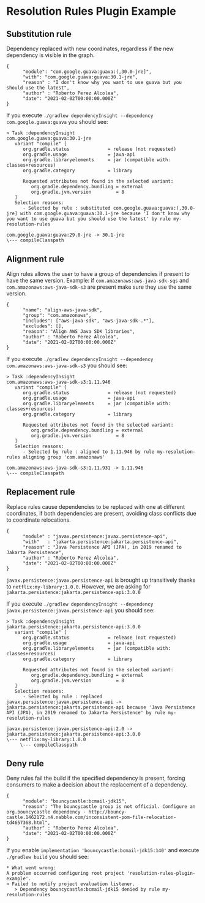# Resolution Rules Plugin Example

## Substitution rule

Dependency replaced with new coordinates, regardless if the new dependency is visible in the graph.

```
{
      "module": "com.google.guava:guava:(,30.0-jre]",
      "with": "com.google.guava:guava:30.1-jre",
      "reason" : "I don't know why you want to use guava but you should use the latest",
      "author" : "Roberto Perez Alcolea",
      "date": "2021-02-02T00:00:00.000Z"
}
```

If you execute `./gradlew dependencyInsight --dependency com.google.guava:guava` you should see:

```
> Task :dependencyInsight
com.google.guava:guava:30.1-jre
   variant "compile" [
      org.gradle.status              = release (not requested)
      org.gradle.usage               = java-api
      org.gradle.libraryelements     = jar (compatible with: classes+resources)
      org.gradle.category            = library

      Requested attributes not found in the selected variant:
         org.gradle.dependency.bundling = external
         org.gradle.jvm.version         = 8
   ]
   Selection reasons:
      - Selected by rule : substituted com.google.guava:guava:(,30.0-jre] with com.google.guava:guava:30.1-jre because 'I don't know why you want to use guava but you should use the latest' by rule my-resolution-rules

com.google.guava:guava:29.0-jre -> 30.1-jre
\--- compileClasspath
```

## Alignment rule

Align rules allows the user to have a group of dependencies if present to have the same version. Example: if `com.amazonaws:aws-java-sdk-sqs` and `com.amazonaws:aws-java-sdk-s3` are present make sure they use the same version.

```
{
      "name": "align-aws-java-sdk",
      "group": "com.amazonaws",
      "includes": ["aws-java-sdk", "aws-java-sdk-.*"],
      "excludes": [],
      "reason": "Align AWS Java SDK libraries",
      "author" : "Roberto Perez Alcolea",
      "date": "2021-02-02T00:00:00.000Z"
}
```

If you execute `./gradlew dependencyInsight --dependency com.amazonaws:aws-java-sdk-s3` you should see:

```
> Task :dependencyInsight
com.amazonaws:aws-java-sdk-s3:1.11.946
   variant "compile" [
      org.gradle.status              = release (not requested)
      org.gradle.usage               = java-api
      org.gradle.libraryelements     = jar (compatible with: classes+resources)
      org.gradle.category            = library

      Requested attributes not found in the selected variant:
         org.gradle.dependency.bundling = external
         org.gradle.jvm.version         = 8
   ]
   Selection reasons:
      - Selected by rule : aligned to 1.11.946 by rule my-resolution-rules aligning group 'com.amazonaws'

com.amazonaws:aws-java-sdk-s3:1.11.931 -> 1.11.946
\--- compileClasspath
```


## Replacement rule

Replace rules cause dependencies to be replaced with one at different coordinates, if both dependencies are present, avoiding class conflicts due to coordinate relocations.

```
{
      "module" : "javax.persistence:javax.persistence-api",
      "with"   : "jakarta.persistence:jakarta.persistence-api",
      "reason" : "Java Persistence API (JPA), in 2019 renamed to Jakarta Persistence",
      "author" : "Roberto Perez Alcolea",
      "date": "2021-02-02T00:00:00.000Z"
}
```

`javax.persistence:javax.persistence-api` is brought up transitively thanks to `netflix:my-library:1.0.0`. However, we are asking for `jakarta.persistence:jakarta.persistence-api:3.0.0`

If you execute `./gradlew dependencyInsight --dependency javax.persistence:javax.persistence-api` you should see:

```
> Task :dependencyInsight
jakarta.persistence:jakarta.persistence-api:3.0.0
   variant "compile" [
      org.gradle.status              = release (not requested)
      org.gradle.usage               = java-api
      org.gradle.libraryelements     = jar (compatible with: classes+resources)
      org.gradle.category            = library

      Requested attributes not found in the selected variant:
         org.gradle.dependency.bundling = external
         org.gradle.jvm.version         = 8
   ]
   Selection reasons:
      - Selected by rule : replaced javax.persistence:javax.persistence-api -> jakarta.persistence:jakarta.persistence-api because 'Java Persistence API (JPA), in 2019 renamed to Jakarta Persistence' by rule my-resolution-rules

javax.persistence:javax.persistence-api:2.0 -> jakarta.persistence:jakarta.persistence-api:3.0.0
\--- netflix:my-library:1.0.0
     \--- compileClasspath
```


## Deny rule

Deny rules fail the build if the specified dependency is present, forcing consumers to make a decision about the replacement of a dependency.

```
{
      "module": "bouncycastle:bcmail-jdk15",
      "reason": "The bouncycastle group is not official. Configure an org.bouncycastle dependency - http://bouncy-castle.1462172.n4.nabble.com/inconsistent-pom-file-relocation-td4657368.html",
      "author" : "Roberto Perez Alcolea",
      "date": "2021-02-02T00:00:00.000Z"
}
```

If you enable `implementation 'bouncycastle:bcmail-jdk15:140'` and execute `./gradlew build` you should see:

```
* What went wrong:
A problem occurred configuring root project 'resolution-rules-plugin-example'.
> Failed to notify project evaluation listener.
   > Dependency bouncycastle:bcmail-jdk15 denied by rule my-resolution-rules
```